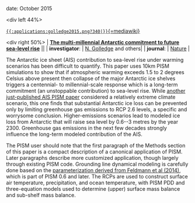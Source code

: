date: October 2015

\<div left 44%\>

[`{{:applications:golledge2015.png?340|}}`{=mediawiki}](http://www.nature.com/nature/journal/v526/n7573/full/nature15706.html)


\<div right 50%\> \| **[The multi-millennial Antarctic commitment to
future sea-level
rise](http://www.nature.com/nature/journal/v526/n7573/full/nature15706.html)**
\|\| \| **investigator**: \| [N.
Golledge](http://www.victoria.ac.nz/antarctic/about/staff/nick-golledge)
and others\| \| **journal**: \|
[Nature](http://www.nature.com/nature) \|

The Antarctic ice sheet (AIS) contribution to sea-level rise under
warming scenarios has been difficult to quantify. This paper uses 10km
PISM simulations to show that if atmospheric warming exceeds 1.5 to 2
degrees Celsius above present then collapse of the major Antarctic ice
shelves triggers a centennial- to millennial-scale response which is a
long-term commitment (an unstoppable contribution) to sea-level rise.
While [another just-published AIS PISM
paper](http://dx.doi.org/10.1126/sciadv.1500589) considered a
relatively extreme climate scenario, this one finds that substantial
Antarctic ice loss can be prevented only by limiting greenhouse gas
emissions to RCP 2.6 levels, a specific and worrysome conclusion.
Higher-emissions scenarios lead to modeled ice loss from Antarctic that
will raise sea level by 0.6--3 metres by the year 2300. Greenhouse gas
emissions in the next few decades strongly influence the long-term
modeled contribution of the AIS.

The PISM user should note that the first paragraph of the Methods
section of this paper is a compact description of a canonical
application of PISM. Later paragraphs describe more customized
application, though largely through existing PISM code. Grounding line
dynamical modeling is carefully done based on the [parameterization
derived from Feldmann et al
(2014)](http://dx.doi.org/10.3189/2014JoG13J093), which is
part of PISM 0.6 and later. The RCPs are used to construct surface air
temperature, precipitation, and ocean temperature, with PISM PDD and
three-equation models used to determine (upper) surface mass balance and
sub-shelf mass balance.



